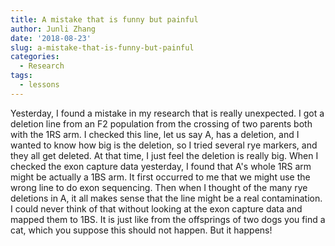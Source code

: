 ```yaml
---
title: A mistake that is funny but painful
author: Junli Zhang
date: '2018-08-23'
slug: a-mistake-that-is-funny-but-painful
categories:
  - Research
tags:
  - lessons
---
```


Yesterday, I found a mistake in my research that is really unexpected. I got a deletion line from an F2 population from the crossing of two parents both with the 1RS arm. I checked this line, let us say A, has a deletion, and I wanted to know how big is the deletion, so I tried several rye markers, and they all get deleted. At that time, I just feel the deletion is really big. When I checked the exon capture data yesterday, I found that A's whole 1RS arm might be actually a 1BS arm. It first occurred to me that we might use the wrong line to do exon sequencing. Then when I thought of the many rye deletions in A, it all makes sense that the line might be a real contamination. I could never think of that without looking at the exon capture data and mapped them to 1BS. It is just like from the offsprings of two dogs you find a cat, which you suppose this should not happen. But it happens!